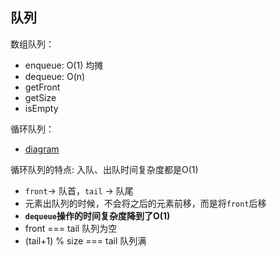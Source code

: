 ## 队列

数组队列：

* enqueue:   O(1) 均摊
* dequeue:   O(n)
* getFront
* getSize
* isEmpty

循环队列：

* [diagram](https://excalidraw.com/#json=4692015438626816,MQq0CldfXBMWzKMiWVFfDA)

循环队列的特点: 入队、出队时间复杂度都是O(1)

* `front`-> 队首，`tail` -> 队尾
* 元素出队列的时候，不会将之后的元素前移，而是将`front`后移
* **`dequeue`操作的时间复杂度降到了O(1)**
* front === tail 队列为空
* (tail+1) % size === tail 队列满
